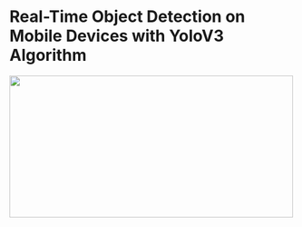 # Real-Time Object Detection on Mobile Devices with YoloV3 Algorithm
 
<img src="https://user-images.githubusercontent.com/51158449/138528627-42f3eb45-35ea-438e-a769-8613fef4bc1b.jpg" width="500" height="250">  


